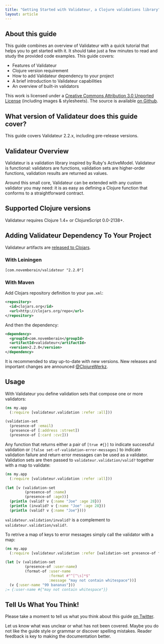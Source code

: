 ```yaml
---
title: "Getting Started with Validateur, a Clojure validations library"
layout: article
---
```


## About this guide

This guide combines an overview of Validateur with a quick tutorial that helps you to get started with it.
It should take just a few minutes to read and study the provided code examples. This guide covers:

 * Features of Validateur
 * Clojure version requirement
 * How to add Validateur dependency to your project
 * A brief introduction to Validateur capabilities
 * An overview of built-in validators

This work is licensed under a <a rel="license" href="http://creativecommons.org/licenses/by/3.0/">Creative Commons Attribution 3.0 Unported License</a> (including images & stylesheets). The source is available [on Github](https://github.com/clojurewerkz/validateur.docs).


## What version of Validateur does this guide cover?

This guide covers Validateur 2.2.x, including pre-release versions.


## Validateur Overview

Validateur is a validation library inspired by Ruby's ActiveModel. Validateur is functional: validators are
functions, validation sets are higher-order functions, validation results are returned as values.

Around this small core, Validateur can be extended with any custom validator you may need: it is as easy as
defining a Clojure function that conforms to a straightforward contract.


## Supported Clojure versions

Validateur requires Clojure 1.4+ or ClojureScript 0.0-2138+.


## Adding Validateur Dependency To Your Project

Validateur artifacts are [released to Clojars](https://clojars.org/com.novemberain/validateur).

### With Leiningen

    [com.novemberain/validateur "2.2.0"]

### With Maven

Add Clojars repository definition to your `pom.xml`:

``` xml
<repository>
  <id>clojars.org</id>
  <url>http://clojars.org/repo</url>
</repository>
```

And then the dependency:

``` xml
<dependency>
  <groupId>com.novemberain</groupId>
  <artifactId>validateur</artifactId>
  <version>2.2.0</version>
</dependency>
```

It is recommended to stay up-to-date with new versions. New releases and important changes are announced [@ClojureWerkz](http://twitter.com/ClojureWerkz).

## Usage

With Validateur you define validation sets that compose one or more validators:

``` clojure
(ns my.app
  (:require [validateur.validation :refer :all]))
 
(validation-set
  (presence-of :email)
  (presence-of [:address :street])
  (presence-of [:card :cvc]))
```

Any function that returns either a pair of `[true #{}]` to indicate successful validation or `[false set-of-validation-error-messages]` to indicate validation failure and return error messages can be used as a validator. Validation sets are then passed to `validateur.validation/valid?` together with a map to validate:

``` clojure
(ns my.app
  (:require [validateur.validation :refer :all]))
 
(let [v (validation-set
         (presence-of :name)
         (presence-of :age))]
  (println (valid? v {:name "Joe" :age 28}))
  (println (invalid? v {:name "Joe" :age 28}))
  (println (valid? v {:name "Joe"})))
```

`validateur.validation/invalid?` is a complement to `validateur.validation/valid?`.

To retrive a map of keys to error messages simply call the validator with a map:

``` clojure
(ns my.app
  (:require [validateur.validation :refer [validation-set presence-of format-of]]))
 
(let [v (validation-set
         (presence-of :user-name)
         (format-of :user-name
                    :format #"^[^\s]*$"
                    :message "may not contain whitespace"))]
  (v {:user-name "99 bananas"}))
;= {:user-name #{"may not contain whitespace"}}
```

## Tell Us What You Think!

Please take a moment to tell us what you think about this guide [on Twitter](http://twitter.com/clojurewerkz).

Let us know what was unclear or what has not been covered. Maybe you do not like the guide style or grammar or discover spelling mistakes. Reader feedback is key to making the
documentation better.
